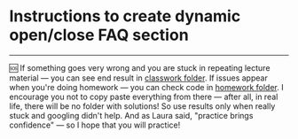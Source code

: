 # Instructions to create dynamic open/close FAQ section

---------------

🆘 If something goes very wrong and you are stuck in repeating lecture material — you can see end result in [classwork folder](https://github.com/alynioke/rtg-mentorship-2022/tree/main/lecture%201/classwork). If issues appear when you're doing homework — you can check code in [homework folder](https://github.com/alynioke/rtg-mentorship-2022/tree/main/lecture%201/homework). I encourage you not to copy paste everything from there — after all, in real life, there will be no folder with solutions! So use results only when really stuck and googling didn't help. And as Laura said, "practice brings confidence" — so I hope that you will practice!
